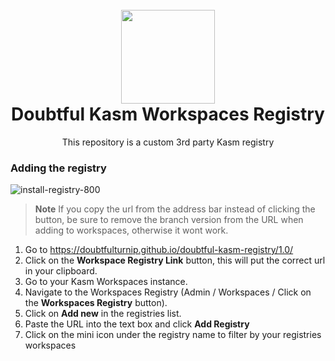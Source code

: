 <h1 align="center">
  <br>
  <img width="150" src="https://avatars.githubusercontent.com/u/23531986?v=4">
  <br>
  Doubtful Kasm Workspaces Registry
  <br>
</h1>

<p align="center">This repository is a custom 3rd party Kasm registry</p>


### Adding the registry

![install-registry-800](https://user-images.githubusercontent.com/5698566/230379178-4b2a08c7-3ae1-4000-88a0-ae4b8ab17892.gif)

> **Note**
> If you copy the url from the address bar instead of clicking the button, be sure to remove the branch version from the URL when adding to workspaces, otherwise it wont work.

1. Go to https://doubtfulturnip.github.io/doubtful-kasm-registry/1.0/
2. Click on the **Workspace Registry Link** button, this will put the correct url in your clipboard.
3. Go to your Kasm Workspaces instance.
4. Navigate to the Workspaces Registry (Admin / Workspaces / Click on the **Workspaces Registry** button).
5. Click on **Add new** in the registries list.
6. Paste the URL into the text box and click **Add Registry**
7. Click on the mini icon under the registry name to filter by your registries workspaces

&nbsp;




